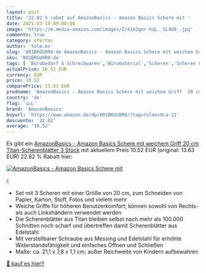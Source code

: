 ```yaml
---
layout: post
title: '22.82 % rabat auf AmazonBasics - Amazon Basics Schere mit '
date: 2021-03-19 09:00:08
image: 'https://m.media-amazon.com/images/I/41o2gnr-hqL._SL400_.jpg'
comments: true
category: ofertas
author: 'tole.es'
slug: 'B01BRGU8R0-de AmazonBasics - Amazon Basics Schere mit weichem Griff 20...'
sku: 'B01BRGU8R0-de'
tags: [ 'Bürobedarf & Schreibwaren','Büromaterial','Scheren','Scheren & Schneidemaschinen','amazonbasics', ]
actualPrice: 10.52 EUR
currency: EUR
price: 10.52
comparePrice: 13.63 EUR
prodname: 'AmazonBasics - Amazon Basics Schere mit weichem Griff  20 cm  Titan-Scherenblätter  3 Stück'
country: 'de'
flag: '🇩🇪'
brand: 'AmazonBasics'
buyurl: 'https://www.amazon.de/dp/B01BRGU8R0/?tag=tolees0ca-21'
descuento: '22.82'
average: '10.52'
---
```


Es gibt ein [AmazonBasics - Amazon Basics Schere mit weichem Griff  20 cm  Titan-Scherenblätter  3 Stück](https://www.amazon.de/dp/B01BRGU8R0/?tag=tolees0ca-21) mit aktuellem Preis 10.52 EUR (original: 13.63 EUR) 22.82 % Rabatt hier:

[![AmazonBasics - Amazon Basics Schere mit ](https://m.media-amazon.com/images/I/41o2gnr-hqL._SL400_.jpg)](https://www.amazon.de/dp/B01BRGU8R0/?tag=tolees0ca-21)

ℹ️:

- Set mit 3 Scheren mit einer Größe von 20 cm, zum Schneiden von Papier, Karton, Stoff, Fotos und vielem mehr
- Weiche Griffe für höheren Benutzerkomfort; können sowohl von Rechts- als auch Linkshändern verwendet werden
- Die Scherenblätter aus Titan bleiben selbst nach mehr als 100.000 Schnitten noch scharf und übertreffen damit Scherenblätter aus Edelstahl
- Mit verstellbarer Schraube aus Messing und Edelstahl für erhöhte Widerstandsfähigkeit und einfaches Öffnen und Schließen
- Maße: ca. 21,1 x 7,8 x 1,1 cm; außer Reichweite von Kindern aufbewahren

[🛒 kauf es hier!!](https://www.amazon.de/dp/B01BRGU8R0/?tag=tolees0ca-21)

